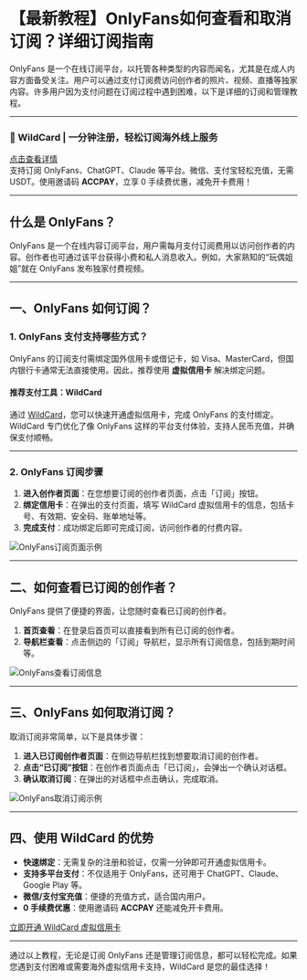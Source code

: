 # 【最新教程】OnlyFans如何查看和取消订阅？详细订阅指南

OnlyFans 是一个在线订阅平台，以托管各种类型的内容而闻名，尤其是在成人内容方面备受关注。用户可以通过支付订阅费访问创作者的照片、视频、直播等独家内容。许多用户因为支付问题在订阅过程中遇到困难，以下是详细的订阅和管理教程。

---

### 🚀 WildCard | 一分钟注册，轻松订阅海外线上服务  
[点击查看详情](https://bit.ly/bewildcard)  
支持订阅 OnlyFans、ChatGPT、Claude 等平台。微信、支付宝轻松充值，无需 USDT。使用邀请码 **ACCPAY**，立享 0 手续费优惠，减免开卡费用！

---

## 什么是 OnlyFans？

OnlyFans 是一个在线内容订阅平台，用户需每月支付订阅费用以访问创作者的内容。创作者也可通过该平台获得小费和私人消息收入。例如，大家熟知的“玩偶姐姐”就在 OnlyFans 发布独家付费视频。

---

## 一、OnlyFans 如何订阅？

### 1. OnlyFans 支付支持哪些方式？

OnlyFans 的订阅支付需绑定国外信用卡或借记卡，如 Visa、MasterCard，但国内银行卡通常无法直接使用。因此，推荐使用 **虚拟信用卡** 解决绑定问题。

#### 推荐支付工具：WildCard  
通过 [WildCard](https://bit.ly/bewildcard)，您可以快速开通虚拟信用卡，完成 OnlyFans 的支付绑定。WildCard 专门优化了像 OnlyFans 这样的平台支付体验，支持人民币充值，并确保支付顺畅。

---

### 2. OnlyFans 订阅步骤

1. **进入创作者页面**：在您想要订阅的创作者页面，点击「订阅」按钮。
2. **绑定信用卡**：在弹出的支付页面，填写 WildCard 虚拟信用卡的信息，包括卡号、有效期、安全码、账单地址等。
3. **完成支付**：成功绑定后即可完成订阅，访问创作者的付费内容。

![OnlyFans订阅页面示例](https://cdn.spoock.com/img/e50a0ff7c203e418.webp)

---

## 二、如何查看已订阅的创作者？

OnlyFans 提供了便捷的界面，让您随时查看已订阅的创作者。

1. **首页查看**：在登录后首页可以直接看到所有已订阅的创作者。
2. **导航栏查看**：点击侧边的「订阅」导航栏，显示所有订阅信息，包括到期时间等。

![OnlyFans查看订阅信息](https://cdn.spoock.com/img/25350ae87f9d3366.webp)

---

## 三、OnlyFans 如何取消订阅？

取消订阅非常简单，以下是具体步骤：

1. **进入已订阅创作者页面**：在侧边导航栏找到想要取消订阅的创作者。
2. **点击“已订阅”按钮**：在创作者页面点击「已订阅」，会弹出一个确认对话框。
3. **确认取消订阅**：在弹出的对话框中点击确认，完成取消。

![OnlyFans取消订阅示例](https://cdn.spoock.com/img/14b0516aa3d0e75b.webp)

---

## 四、使用 WildCard 的优势

- **快速绑定**：无需复杂的注册和验证，仅需一分钟即可开通虚拟信用卡。
- **支持多平台支付**：不仅适用于 OnlyFans，还可用于 ChatGPT、Claude、Google Play 等。
- **微信/支付宝充值**：便捷的充值方式，适合国内用户。
- **0 手续费优惠**：使用邀请码 **ACCPAY** 还能减免开卡费用。

[立即开通 WildCard 虚拟信用卡](https://bit.ly/bewildcard)

---

通过以上教程，无论是订阅 OnlyFans 还是管理订阅信息，都可以轻松完成。如果您遇到支付困难或需要海外虚拟信用卡支持，WildCard 是您的最佳选择！
